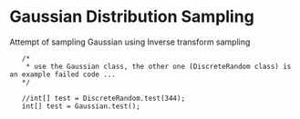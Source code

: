 # Gaussian Distribution Sampling
Attempt of sampling Gaussian using Inverse transform sampling

       /*
        * use the Gaussian class, the other one (DiscreteRandom class) is an example failed code ... 
       */

       //int[] test = DiscreteRandom.test(344);
       int[] test = Gaussian.test();
